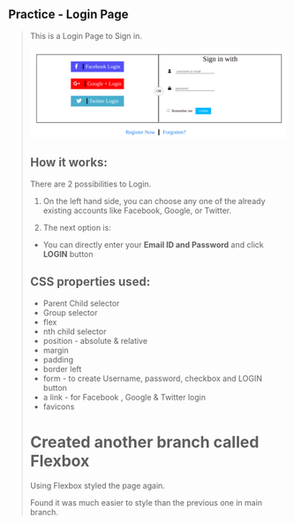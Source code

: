 ## Practice - Login Page
>
>This is a Login Page to Sign in.
>
>	![Login Page](login-page-md.png)
> ## How it works:
> There are 2 possibilities to Login.
>
> 1. On the left hand side, you can choose any one of the already existing accounts like Facebook, Google, or Twitter.
>
>2. The next option is: 
>
>- You can directly enter your **Email ID and Password** and click **LOGIN** button
>
> ## CSS properties used:
> - Parent Child selector
> - Group selector
> - flex
> - nth child selector
> - position - absolute & relative
> - margin
> - padding
> - border left
> - form - to create Username, password, checkbox and LOGIN button
> - a link - for Facebook , Google & Twitter login
> - favicons
>
> # Created another branch called Flexbox 
>
> Using Flexbox styled the page again. 
>
>Found it was much easier to style than the previous one in main branch.

